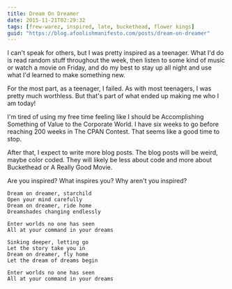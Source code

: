 ```yaml
---
title: Dream On Dreamer
date: 2015-11-21T02:29:32
tags: [frew-warez, inspired, late, buckethead, flower kings]
guid: "https://blog.afoolishmanifesto.com/posts/dream-on-dreamer"
---
```

I can't speak for others, but I was pretty inspired as a teenager.  What I'd do
is read random stuff throughout the week, then listen to some kind of music or
watch a movie on Friday, and do my best to stay up all night and use what I'd
learned to make something new.

For the most part, as a teenager, I failed.  As with most teenagers, I was
pretty much worthless.  But that's part of what ended up making me who I am
today!

I'm tired of using my free time feeling like I should be Accomplishing Something
of Value to the Corporate World.  I have six weeks to go before reaching 200
weeks in The CPAN Contest.  That seems like a good time to stop.

After that, I expect to write more blog posts.  The blog posts will be weird,
maybe color coded.  They will likely be less about code and more about
Buckethead or A Really Good Movie.

Are you inspired?  What inspires you?  Why aren't you inspired?

```
Dream on dreamer, starchild
Open your mind carefully
Dream on dreamer, ride home
Dreamshades changing endlessly

Enter worlds no one has seen
All at your command in your dreams

Sinking deeper, letting go
Let the story take you in
Dream on dreamer, fly home
Let the dream of dreams begin

Enter worlds no one has seen
All at your command in your dreams
```
